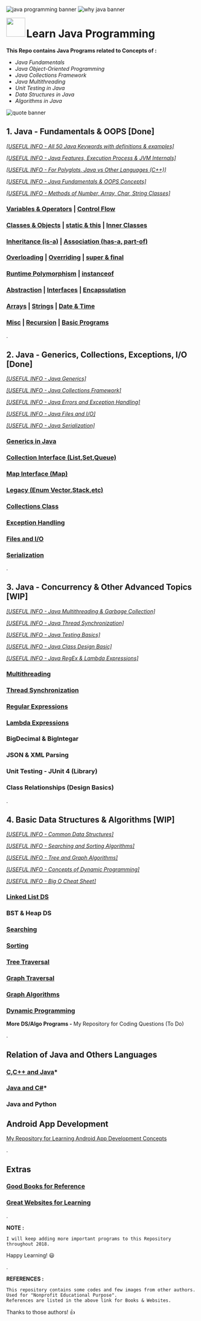 ![java programming banner](https://user-images.githubusercontent.com/2780145/34820295-16f0a172-f6e6-11e7-880b-729faf8c6613.png)
![why java banner](https://user-images.githubusercontent.com/2780145/34820316-1f274436-f6e6-11e7-8c5f-269b08b3c08c.png)

<img src = "https://user-images.githubusercontent.com/2780145/34364478-7f0ef056-eaac-11e7-912a-c03fc4ab4743.png" align = "left" width = "50">

# Learn Java Programming

**This Repo contains Java Programs related to Concepts of :**
- *Java Fundamentals*
- *Java Object-Oriented Programming*
- *Java Collections Framework*
- *Java Multithreading*
- *Unit Testing in Java*
- *Data Structures in Java*
- *Algorithms in Java*

![quote banner](https://user-images.githubusercontent.com/2780145/34341843-fa43f72c-e9c5-11e7-88e8-f3b863448262.png)
## 1. Java - Fundamentals & OOPS [Done]
*[[USEFUL INFO - All 50 Java Keywords with definitions & examples]](_moreReadMe/keywords)*

*[[USEFUL INFO - Java Features, Execution Process & JVM Internals]](_moreReadMe/howItWorks)*

*[[USEFUL INFO - For Polyglots, Java vs Other Languages (C++)]](_moreReadMe/polyglot)*

*[[USEFUL INFO - Java Fundamentals & OOPS Concepts]](Java-OOPS)*

*[[USEFUL INFO - Methods of Number, Array, Char, String Classes]](_moreReadMe/importantMethods)*

### [Variables & Operators](Java-OOPS/variables_and_operators) | [Control Flow](Java-OOPS/control_flow) 

### [Classes & Objects](Java-OOPS/class_and_object) | [static & this](Java-OOPS/static_and_this) | [Inner Classes](Java-OOPS/inner_class)

### [Inheritance (is-a)](Java-OOPS/inheritance) | [Association (has-a, part-of)](Java-OOPS/association)

### [Overloading](Java-OOPS/method_overloading) | [Overriding](Java-OOPS/method_overriding) | [super & final](Java-OOPS/super_and_final)

### [Runtime Polymorphism](Java-OOPS/runtime_polymorphism) | [instanceof](Java-OOPS/instanceof)

### [Abstraction](Java-OOPS/abstraction) | [Interfaces](Java-OOPS/interfaces) | [Encapsulation](Java-OOPS/encapsulation)

### [Arrays](Java-OOPS/arrays) | [Strings](Java-OOPS/strings) | [Date & Time](Java-OOPS/date_time)

### [Misc](Java-OOPS/miscellaneous) | [Recursion](Java-OOPS/recursion) | [Basic Programs](Java-OOPS/basic_programs)

.

## 2. Java - Generics, Collections, Exceptions, I/O [Done]
*[[USEFUL INFO - Java Generics]](_moreReadMe/generics)*

*[[USEFUL INFO - Java Collections Framework]](Java-Collections)*

*[[USEFUL INFO - Java Errors and Exception Handling]](_moreReadMe/exceptions)*

*[[USEFUL INFO - Java Files and I/O]](_moreReadMe/input_output)*

*[[USEFUL INFO - Java Serialization]](_moreReadMe/serialization)*

### [Generics in Java](Java-Collections/generics)

### [Collection Interface (List,Set,Queue)](Java-Collections/collection_interface)

### [Map Interface (Map)](Java-Collections/map_interface)

### [Legacy (Enum Vector,Stack,etc)](Java-Collections/legacy_ds)

### [Collections Class](Java-Collections/collections_class)

### [Exception Handling](Java-Collections/exceptions)

### [Files and I/O](Java-Collections/input_output)

### [Serialization](Java-Collections/serialization)

.

## 3. Java - Concurrency & Other Advanced Topics [WIP]

*[[USEFUL INFO - Java Multithreading & Garbage Collection]](_moreReadMe/multithreading)*

*[[USEFUL INFO - Java Thread Synchronization]](_moreReadMe/multithreading)*

*[[USEFUL INFO - Java Testing Basics]](_moreReadMe/testing)*

*[[USEFUL INFO - Java Class Design Basic]](_moreReadMe/class_relations)*

*[[USEFUL INFO - Java RegEx & Lambda Expressions]](_moreReadMe/regex_and_lambda)*

### [Multithreading](Java-Concepts/multithreading)

### [Thread Synchronization](Java-Concepts/synchronization)

### [Regular Expressions](Java-Concepts/regex)

### [Lambda Expressions](Java-Concepts/lambda)

### BigDecimal & BigIntegar

### JSON & XML Parsing

### Unit Testing - JUnit 4 (Library)

### Class Relationships (Design Basics)

.

## 4. Basic Data Structures & Algorithms [WIP]

*[[USEFUL INFO - Common Data Structures]](_moreReadMe/ds)*

*[[USEFUL INFO - Searching and Sorting Algorithms]](_moreReadMe/search_sort)*

*[[USEFUL INFO - Tree and Graph Algorithms]](_moreReadMe/tree_graph)*

*[[USEFUL INFO - Concepts of Dynamic Programming]](_moreReadMe/dp)*

*[[USEFUL INFO - Big O Cheat Sheet]](_moreReadMe/bigO)*

### [Linked List DS](DS-Algo/linked_lists)

### BST & Heap DS

### [Searching](DS-Algo/searching)

### [Sorting](DS-Algo/sorting)

### [Tree Traversal](DS-Algo/tree_traversal)

### [Graph Traversal](DS-Algo/graph_traversal)

### [Graph Algorithms](DS-Algo/graph_classic_algos)

### [Dynamic Programming](DS-Algo/dynamic_programming)

**More DS/Algo Programs -** My Repository for Coding Questions (To Do)

.

## Relation of Java and Others Languages

### [C,C++ and Java](_moreReadMe/cplusplus)*

### [Java and C#](_moreReadMe/csharp)*

### Java and Python

## Android App Development

[My Repository for Learning Android App Development Concepts](https://github.com/Suryakant-Bharti/some-android-information)

.

## Extras

### [Good Books for Reference](_moreReadMe/books)

### [Great Websites for Learning](_moreReadMe/websites)

.

**NOTE :**

    I will keep adding more important programs to this Repository throughout 2018. 
Happy Learning! :smiley:

.

**REFERENCES :**

    This repository contains some codes and few images from other authors.
    Used for "Nonprofit Educational Purpose".
    References are listed in the above link for Books & Websites.
Thanks to those authors! :thumbsup:
